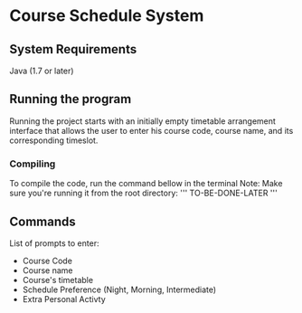 # Course Schedule System

## System Requirements
Java (1.7 or later)

## Running the program
Running the project starts with an initially empty timetable arrangement interface that allows the user to enter his course code, course name, and its corresponding timeslot.

### Compiling
To compile the code, run the command bellow in the terminal
Note: Make sure you're running it from the root directory:
'''
TO-BE-DONE-LATER
'''

## Commands 
List of prompts to enter:
* Course Code
* Course name
* Course's timetable
* Schedule Preference (Night, Morning, Intermediate)
* Extra Personal Activty